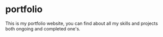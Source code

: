 # portfolio
This is my portfolio website, you can find about all my skills and projects both ongoing and completed one's.
